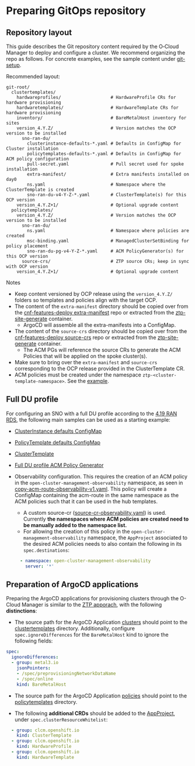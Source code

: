 <!--
SPDX-FileCopyrightText: Red Hat

SPDX-License-Identifier: Apache-2.0
-->

# Preparing GitOps repository

## Repository layout

This guide describes the Git repository content required by the O‑Cloud Manager to deploy and configure a cluster. We recommend organizing the repo as follows. For concrete examples, see the sample content under [git-setup](./samples/git-setup/).

Recommended layout:

```text
git-root/
  clustertemplates/
    hardwareprofiles/                   # HardwareProfile CRs for hardware provisioning
    hardwaretemplates/                  # HardwareTemplate CRs for hardware provisioning
    inventory/                          # BareMetalHost inventory for sites
    version_4.Y.Z/                      # Version matches the OCP version to be installed
      sno-ran-du/
        clusterinstance-defaults-*.yaml # Defaults in ConfigMap for Cluster installation
        policytemplates-defaults-*.yaml # Defaults in ConfigMap for ACM policy configuration
        pull-secret.yaml                # Pull secret used for spoke installation
        extra-manifest/                 # Extra manifests installed on day0
        ns.yaml                         # Namespace where the ClusterTemplate is created
        sno-ran-du-v4-Y-Z-*.yaml        # ClusterTemplate(s) for this OCP version
    version_4.Y.Z+1/                    # Optional upgrade content
  policytemplates/
    version_4.Y.Z/                      # Version matches the OCP version to be installed
      sno-ran-du/
        ns.yaml                         # Namespace where policies are created
        msc-binding.yaml                # ManagedClusterSetBinding for policy placement
        sno-ran-du-pg-v4-Y-Z-*.yaml     # ACM PolicyGenerator(s) for this OCP version
      source-crs/                       # ZTP source CRs; keep in sync with OCP version
    version_4.Y.Z+1/                    # Optional upgrade content
```

Notes

* Keep content versioned by OCP release using the `version_4.Y.Z/` folders so templates and policies align with the target OCP.
* The content of the `extra-manifest` directory should be copied over from the [cnf-features-deploy extra-manifest](https://github.com/openshift-kni/cnf-features-deploy/tree/master/ztp/source-crs/extra-manifest) repo
or extracted from the [ztp-site-generate](https://catalog.redhat.com/software/containers/openshift4/ztp-site-generate-rhel8/6154c29fd2c7f84a4d2edca1) container.
  * ArgoCD will assemble all the extra-manifests into a ConfigMap.
* The content of the `source-crs` directory should be copied over from the [cnf-features-deploy source-crs](https://github.com/openshift-kni/cnf-features-deploy/tree/master/ztp/source-crs/) repo
or extracted from the [ztp-site-generate](https://catalog.redhat.com/software/containers/openshift4/ztp-site-generate-rhel8/6154c29fd2c7f84a4d2edca1) container.
  * The ACM PGs will reference the source CRs to generate the ACM Policies that will be applied on the spoke cluster(s).
* Make sure to bring over the `extra-manifest` and `source-crs` corresponding to the OCP release provided in the ClusterTemplate CR.
* ACM policies must be created under the namespace `ztp-<cluster-template-namespace>`. See the [example](../samples/git-setup/policytemplates/version_4.Y.Z/sno-ran-du/ns.yaml).

## Full DU profile

For configuring an SNO with a full DU profile according to the [4.19 RAN RDS](https://docs.redhat.com/en/documentation/openshift_container_platform/4.20/html/scalability_and_performance/telco-ran-du-ref-design-specs#telco-ran-du-reference-configuration-crs),
the following main samples can be used as a starting example:

* [ClusterInstance defaults ConfigMap](./samples/git-setup/clustertemplates/version_4.Y.Z/sno-ran-full-du/clusterinstance-defaults-full-du-v1.yaml)
* [PolicyTemplate defaults ConfigMap](./samples/git-setup/clustertemplates/version_4.Y.Z/sno-ran-full-du/policytemplates-defaults-full-du-v1.yaml)
* [ClusterTemplate](./samples/git-setup/clustertemplates/version_4.Y.Z/sno-ran-full-du/sno-ran-full-du-v4-Y-Z-1.yaml)
* [Full DU profile ACM Policy Generator](./samples/git-setup/policytemplates/version_4.Y.Z/sno-ran-full-du/sno-ran-full-du-pg-v4-Y-Z-v1.yaml)
* Observability configuration. This requires the creation of an ACM policy in the
`open-cluster-management-observability` namespace, as seen in [copy-acm-route-observability-v1.yaml](./samples/git-setup/policytemplates/common/copy-acm-route-observability-v1.yaml).
This policy will create a ConfigMap containing the acm-route in the same namespace as the ACM policies such that it can be used in the hub templates.
  * A custom source-cr ([source-cr-observability.yaml](./samples/git-setup/policytemplates/common/source-cr-observability.yaml)) is used. Currently **the namespaces where ACM policies are created need to be manually added to the namespace list.**
  * For allowing the creation of this policy in the `open-cluster-management-observability` namespace,
  the `AppProject` associated to the desired ACM policies needs to also contain the following in
  its `spec.destinations`:

  ```yaml
    - namespace: open-cluster-management-observability
      server: '*'
  ```

## Preparation of ArgoCD applications

Preparing the ArgoCD applications for provisioning clusters through the O-Cloud Manager is similar to the [ZTP apporach](https://github.com/openshift-kni/cnf-features-deploy/tree/master/ztp/gitops-subscriptions/argocd#preparation-of-hub-cluster-for-ztp), with the following **distinctions**:

* The source path for the ArgoCD Application [clusters](https://github.com/openshift-kni/cnf-features-deploy/blob/master/ztp/gitops-subscriptions/argocd/deployment/clusters-app.yaml) should point to the [clustertemplates](./clustertemplates/) directory.
Additionally, configure `spec.ignoreDifferences` for the `BareMetalHost` kind to ignore the following fields:

```yaml
spec:
  ignoreDifferences:
  - group: metal3.io
    jsonPointers:
    - /spec/preprovisioningNetworkDataName
    - /spec/online
    kind: BareMetalHost
```

* The source path for the ArgoCD Application [policies](https://github.com/openshift-kni/cnf-features-deploy/blob/master/ztp/gitops-subscriptions/argocd/deployment/policies-app.yaml) should point to the [policytemplates](./policytemplates/) directory.

* The following **additional CRDs** should be added to the [AppProject](https://github.com/openshift-kni/cnf-features-deploy/blob/master/ztp/gitops-subscriptions/argocd/deployment/app-project.yaml), under `spec.clusterResourceWhitelist`:

```yaml
  - group: clcm.openshift.io
    kind: ClusterTemplate
  - group: clcm.openshift.io
    kind: HardwareProfile
  - group: clcm.openshift.io
    kind: HardwareTemplate
```
